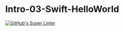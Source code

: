 # Intro-03-Swift-HelloWorld
[![GitHub's Super Linter](README.md/../../../workflows/Mr%20Coxall's%20Super%20Linter/badge.svg)](README.md/../../../actions)
